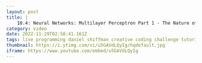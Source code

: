 ```yaml
---
layout: post
title: |
    10.4: Neural Networks: Multilayer Perceptron Part 1 - The Nature of Code
category: video
date: 2022-11-29T02:58:41.161Z
tags: live programming daniel shiffman creative coding challenge tutorial challenges train the nature of code artificial intelligence itp nyu neural network artist and learning machine perceptron multilayered intro XOR net javascript multilayer
thumbnail: https://i.ytimg.com/vi/u5GAVdLQyIg/hqdefault.jpg
iframe: https://www.youtube.com/embed/u5GAVdLQyIg
---
```

